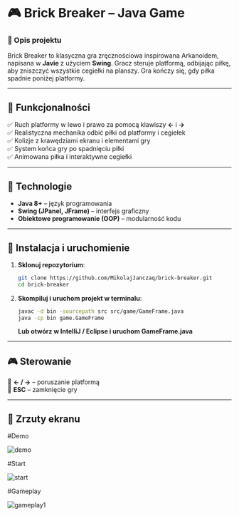 # 🎮 Brick Breaker – Java Game

### 🔹 Opis projektu
Brick Breaker to klasyczna gra zręcznościowa inspirowana Arkanoidem, napisana w **Javie** z użyciem **Swing**. Gracz steruje platformą, odbijając piłkę, aby zniszczyć wszystkie cegiełki na planszy. Gra kończy się, gdy piłka spadnie poniżej platformy.

---

## 📌 Funkcjonalności
✅ Ruch platformy w lewo i prawo za pomocą klawiszy **←** i **→**  
✅ Realistyczna mechanika odbić piłki od platformy i cegiełek  
✅ Kolizje z krawędziami ekranu i elementami gry  
✅ System końca gry po spadnięciu piłki  
✅ Animowana piłka i interaktywne cegiełki  

---

## 🚀 Technologie
- **Java 8+** – język programowania
- **Swing (JPanel, JFrame)** – interfejs graficzny
- **Obiektowe programowanie (OOP)** – modularność kodu
---

## 🔧 Instalacja i uruchomienie
1. **Sklonuj repozytorium**:
   ```bash
   git clone https://github.com/MikolajJanczaq/brick-breaker.git
   cd brick-breaker
   ```
2. **Skompiluj i uruchom projekt w terminalu**:
   ```bash
   javac -d bin -sourcepath src src/game/GameFrame.java
   java -cp bin game.GameFrame
   ```
   **Lub otwórz w IntelliJ / Eclipse i uruchom GameFrame.java**

---

## 🎮 Sterowanie
🎯 **← / →** – poruszanie platformą  
🎯 **ESC** – zamknięcie gry  

---

## 📸 Zrzuty ekranu

#Demo

![demo](https://github.com/user-attachments/assets/3c4ce218-f007-4ad0-8bcd-3fe5e84fc52b)



#Start

![start](https://github.com/user-attachments/assets/71421abe-40ae-4a23-ad78-3e31486bf5d9)



#Gameplay


![gameplay1](https://github.com/user-attachments/assets/7ebe4b9c-e487-4e8e-a91e-2eacb256bdd0)




